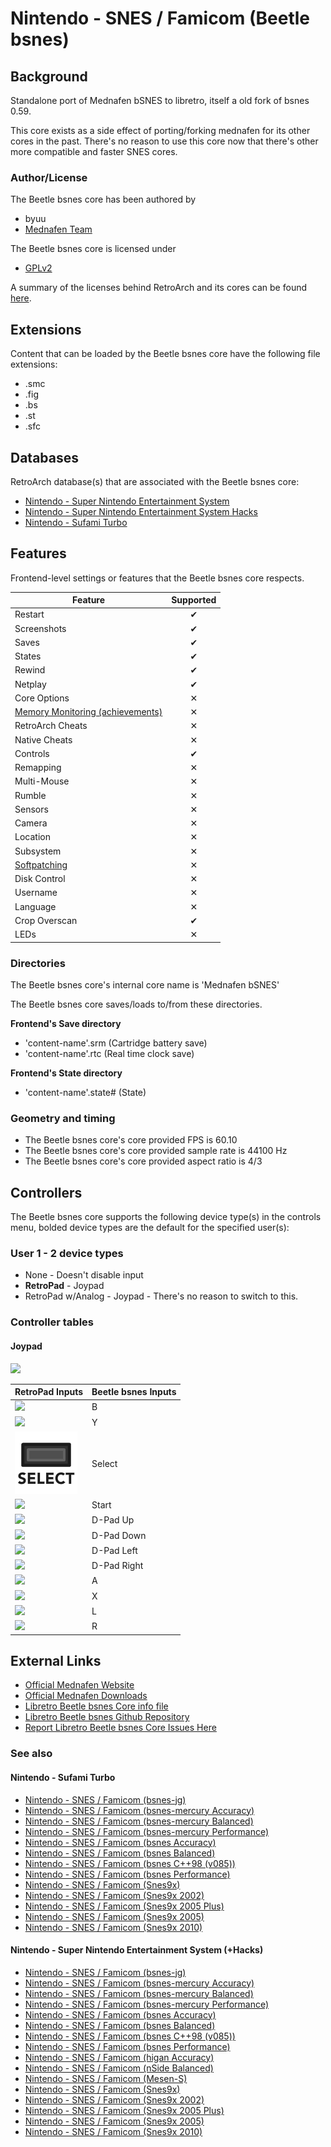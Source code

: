 # Nintendo - SNES / Famicom (Beetle bsnes)

## Background

Standalone port of Mednafen bSNES to libretro, itself a old fork of bsnes 0.59.

This core exists as a side effect of porting/forking mednafen for its other cores in the past. There's no reason to use this core now that there's other more compatible and faster SNES cores.

### Author/License

The Beetle bsnes core has been authored by

- byuu
- [Mednafen Team](https://mednafen.github.io/)

The Beetle bsnes core is licensed under

- [GPLv2](https://github.com/libretro/beetle-bsnes-libretro/blob/master/COPYING)

A summary of the licenses behind RetroArch and its cores can be found [here](../development/licenses.md).

## Extensions

Content that can be loaded by the Beetle bsnes core have the following file extensions:

- .smc
- .fig
- .bs
- .st
- .sfc

## Databases

RetroArch database(s) that are associated with the Beetle bsnes core:

- [Nintendo - Super Nintendo Entertainment System](https://github.com/libretro/libretro-database/blob/master/rdb/Nintendo%20-%20Super%20Nintendo%20Entertainment%20System.rdb)
- [Nintendo - Super Nintendo Entertainment System Hacks](https://github.com/libretro/libretro-database/blob/master/rdb/Nintendo%20-%20Super%20Nintendo%20Entertainment%20System%20Hacks.rdb)
- [Nintendo - Sufami Turbo](https://github.com/libretro/libretro-database/blob/master/rdb/Nintendo%20-%20Sufami%20Turbo.rdb)

## Features

Frontend-level settings or features that the Beetle bsnes core respects.

| Feature           | Supported |
|-------------------|:---------:|
| Restart           | ✔         |
| Screenshots       | ✔         |
| Saves             | ✔         |
| States            | ✔         |
| Rewind            | ✔         |
| Netplay           | ✔         |
| Core Options      | ✕         |
| [Memory Monitoring (achievements)](../guides/memorymonitoring.md) | ✕         |
| RetroArch Cheats  | ✕         |
| Native Cheats     | ✕         |
| Controls          | ✔         |
| Remapping         | ✕         |
| Multi-Mouse       | ✕         |
| Rumble            | ✕         |
| Sensors           | ✕         |
| Camera            | ✕         |
| Location          | ✕         |
| Subsystem         | ✕         |
| [Softpatching](../guides/softpatching.md) | ✕         |
| Disk Control      | ✕         |
| Username          | ✕         |
| Language          | ✕         |
| Crop Overscan     | ✔         |
| LEDs              | ✕         |

### Directories

The Beetle bsnes core's internal core name is 'Mednafen bSNES'

The Beetle bsnes core saves/loads to/from these directories.

**Frontend's Save directory**

- 'content-name'.srm (Cartridge battery save)
- 'content-name'.rtc (Real time clock save)

**Frontend's State directory**

- 'content-name'.state# (State)

### Geometry and timing

- The Beetle bsnes core's core provided FPS is 60.10
- The Beetle bsnes core's core provided sample rate is 44100 Hz
- The Beetle bsnes core's core provided aspect ratio is 4/3

## Controllers

The Beetle bsnes core supports the following device type(s) in the controls menu, bolded device types are the default for the specified user(s):

### User 1 - 2 device types

- None - Doesn't disable input
- **RetroPad** - Joypad
- RetroPad w/Analog  - Joypad - There's no reason to switch to this.

### Controller tables

#### Joypad

![](../image/controller/snes.png)

| RetroPad Inputs                              | Beetle bsnes Inputs       |
|----------------------------------------------|---------------------------|
| ![](../image/retropad/retro_b.png)       | B                         |
| ![](../image/retropad/retro_y.png)       | Y                         |
| ![](../image/retropad/retro_select.png)        | Select                    |
| ![](../image/retropad/retro_start.png)         | Start                     |
| ![](../image/retropad/retro_dpad_up.png)       | D-Pad Up                  |
| ![](../image/retropad/retro_dpad_down.png)     | D-Pad Down                |
| ![](../image/retropad/retro_dpad_left.png)     | D-Pad Left                |
| ![](../image/retropad/retro_dpad_right.png)    | D-Pad Right               |
| ![](../image/retropad/retro_a.png)       | A                         |
| ![](../image/retropad/retro_x.png)       | X                         |
| ![](../image/retropad/retro_l1.png)            | L                         |
| ![](../image/retropad/retro_r1.png)            | R                         |

## External Links

- [Official Mednafen Website](https://mednafen.github.io/)
- [Official Mednafen Downloads](https://mednafen.github.io/releases/)
- [Libretro Beetle bsnes Core info file](https://github.com/libretro/libretro-super/blob/master/dist/info/mednafen_snes_libretro.info)
- [Libretro Beetle bsnes Github Repository](https://github.com/libretro/beetle-bsnes-libretro)
- [Report Libretro Beetle bsnes Core Issues Here](https://github.com/libretro/beetle-bsnes-libretro/issues)

### See also

#### Nintendo - Sufami Turbo

- [Nintendo - SNES / Famicom (bsnes-jg)](bsnes-jg.md)
- [Nintendo - SNES / Famicom (bsnes-mercury Accuracy)](bsnes_mercury_accuracy.md)
- [Nintendo - SNES / Famicom (bsnes-mercury Balanced)](bsnes_mercury_balanced.md)
- [Nintendo - SNES / Famicom (bsnes-mercury Performance)](bsnes_mercury_performance.md)
- [Nintendo - SNES / Famicom (bsnes Accuracy)](bsnes_accuracy.md)
- [Nintendo - SNES / Famicom (bsnes Balanced)](bsnes_balanced.md)
- [Nintendo - SNES / Famicom (bsnes C++98 (v085))](bsnes_cplusplus98.md)
- [Nintendo - SNES / Famicom (bsnes Performance)](bsnes_performance.md)
- [Nintendo - SNES / Famicom (Snes9x)](snes9x.md)
- [Nintendo - SNES / Famicom (Snes9x 2002)](snes9x_2002.md)
- [Nintendo - SNES / Famicom (Snes9x 2005 Plus)](snes9x_2005_plus.md)
- [Nintendo - SNES / Famicom (Snes9x 2005)](snes9x_2005.md)
- [Nintendo - SNES / Famicom (Snes9x 2010)](snes9x_2010.md)

#### Nintendo - Super Nintendo Entertainment System (+Hacks)

- [Nintendo - SNES / Famicom (bsnes-jg)](bsnes-jg.md)
- [Nintendo - SNES / Famicom (bsnes-mercury Accuracy)](bsnes_mercury_accuracy.md)
- [Nintendo - SNES / Famicom (bsnes-mercury Balanced)](bsnes_mercury_balanced.md)
- [Nintendo - SNES / Famicom (bsnes-mercury Performance)](bsnes_mercury_performance.md)
- [Nintendo - SNES / Famicom (bsnes Accuracy)](bsnes_accuracy.md)
- [Nintendo - SNES / Famicom (bsnes Balanced)](bsnes_balanced.md)
- [Nintendo - SNES / Famicom (bsnes C++98 (v085))](bsnes_cplusplus98.md)
- [Nintendo - SNES / Famicom (bsnes Performance)](bsnes_performance.md)
- [Nintendo - SNES / Famicom (higan Accuracy)](higan_accuracy.md)
- [Nintendo - SNES / Famicom (nSide Balanced)](nside_balanced.md)
- [Nintendo - SNES / Famicom (Mesen-S)](mesen-s.md)
- [Nintendo - SNES / Famicom (Snes9x)](snes9x.md)
- [Nintendo - SNES / Famicom (Snes9x 2002)](snes9x_2002.md)
- [Nintendo - SNES / Famicom (Snes9x 2005 Plus)](snes9x_2005_plus.md)
- [Nintendo - SNES / Famicom (Snes9x 2005)](snes9x_2005.md)
- [Nintendo - SNES / Famicom (Snes9x 2010)](snes9x_2010.md)
